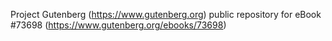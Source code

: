 Project Gutenberg (https://www.gutenberg.org) public repository for eBook #73698 (https://www.gutenberg.org/ebooks/73698)
